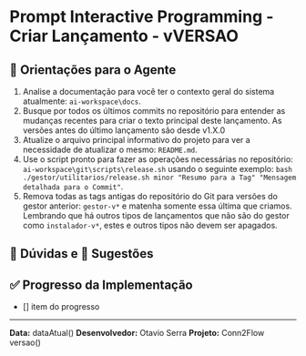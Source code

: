 # Prompt Interactive Programming - Criar Lançamento - vVERSAO

## 📝 Orientações para o Agente
1. Analise a documentação para você ter o contexto geral do sistema atualmente: `ai-workspace\docs`.
2. Busque por todos os últimos commits no repositório para entender as mudanças recentes para criar o texto principal deste lançamento. As versões antes do último lançamento são desde v1.X.0
3. Atualize o arquivo principal informativo do projeto para ver a necessidade de atualizar o mesmo: `README.md`.
4. Use o script pronto para fazer as operações necessárias no repositório: `ai-workspace\git\scripts\release.sh` usando o seguinte exemplo: `bash ./gestor/utilitarios/release.sh minor "Resumo para a Tag" "Mensagem detalhada para o Commit"`.
5. Remova todas as tags antigas do repositório do Git para versões do gestor anterior: `gestor-v*` e matenha somente essa última que criamos. Lembrando que há outros tipos de lançamentos que não são do gestor como `instalador-v*`, estes e outros tipos não devem ser apagados.

## 🤔 Dúvidas e 📝 Sugestões

## ✅ Progresso da Implementação
- [] item do progresso

---
**Data:** dataAtual()
**Desenvolvedor:** Otavio Serra
**Projeto:** Conn2Flow versao()